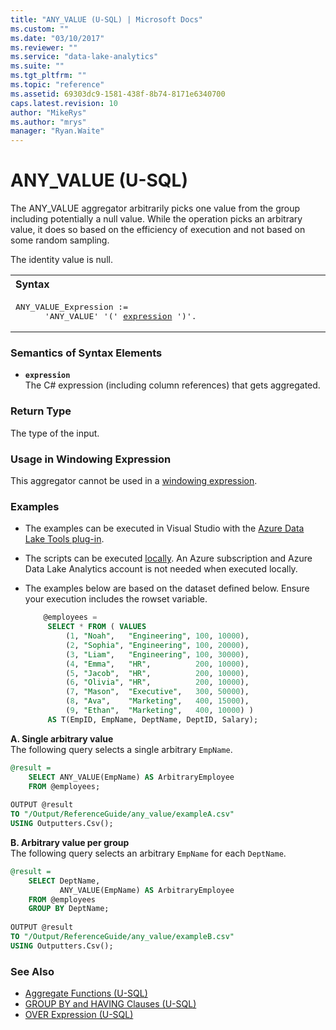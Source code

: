 ```yaml
---
title: "ANY_VALUE (U-SQL) | Microsoft Docs"
ms.custom: ""
ms.date: "03/10/2017"
ms.reviewer: ""
ms.service: "data-lake-analytics"
ms.suite: ""
ms.tgt_pltfrm: ""
ms.topic: "reference"
ms.assetid: 69303dc9-1581-438f-8b74-8171e6340700
caps.latest.revision: 10
author: "MikeRys"
ms.author: "mrys"
manager: "Ryan.Waite"
---
```

# ANY_VALUE (U-SQL)
The ANY_VALUE aggregator arbitrarily picks one value from the group including potentially a null value. While the operation picks an arbitrary value, it does so based on the efficiency of execution and not based on some random sampling. 

The identity value is null. 

<table><th align="left">Syntax</th><tr><td><pre>
ANY_VALUE_Expression :=                                                                                  
      'ANY_VALUE' '(' <a href="#exp">expression</a> ')'.</pre></td></tr></table>

### Semantics of Syntax Elements 

* <a name="exp"></a>**`expression`**  
The C# expression (including column references) that gets aggregated. 

### Return Type 
The type of the input. 

### Usage in Windowing Expression 
This aggregator cannot be used in a [windowing expression](over-expression-u-sql.md). 

### Examples
- The examples can be executed in Visual Studio with the [Azure Data Lake Tools plug-in](https://www.microsoft.com/download/details.aspx?id=49504).  
- The scripts can be executed [locally](https://docs.microsoft.com/azure/data-lake-analytics/data-lake-analytics-data-lake-tools-get-started#run-u-sql-locally).  An Azure subscription and Azure Data Lake Analytics account is not needed when executed locally.
- The examples below are based on the dataset defined below.  Ensure your execution includes the rowset variable.  

   ```sql
       @employees = 
        SELECT * FROM ( VALUES
            (1, "Noah",   "Engineering", 100, 10000),
            (2, "Sophia", "Engineering", 100, 20000),
            (3, "Liam",   "Engineering", 100, 30000),
            (4, "Emma",   "HR",          200, 10000),
            (5, "Jacob",  "HR",          200, 10000),
            (6, "Olivia", "HR",          200, 10000),
            (7, "Mason",  "Executive",   300, 50000),
            (8, "Ava",    "Marketing",   400, 15000),
            (9, "Ethan",  "Marketing",   400, 10000) )
        AS T(EmpID, EmpName, DeptName, DeptID, Salary);
   ```

**A.  Single arbitrary value**  
The following query selects a single arbitrary `EmpName`. 
```sql
@result =
    SELECT ANY_VALUE(EmpName) AS ArbitraryEmployee
    FROM @employees;
    
OUTPUT @result
TO "/Output/ReferenceGuide/any_value/exampleA.csv"
USING Outputters.Csv();
```

**B.  Arbitrary value per group**  
The following query selects an arbitrary `EmpName` for each `DeptName`.
```sql
@result =
    SELECT DeptName,
           ANY_VALUE(EmpName) AS ArbitraryEmployee
    FROM @employees
    GROUP BY DeptName; 
    
OUTPUT @result
TO "/Output/ReferenceGuide/any_value/exampleB.csv"
USING Outputters.Csv();
```

### See Also 
* [Aggregate Functions (U-SQL)](aggregate-functions-u-sql.md)  
* [GROUP BY and HAVING Clauses (U-SQL)](group-by-and-having-clauses-u-sql.md)
* [OVER Expression (U-SQL)](over-expression-u-sql.md)
